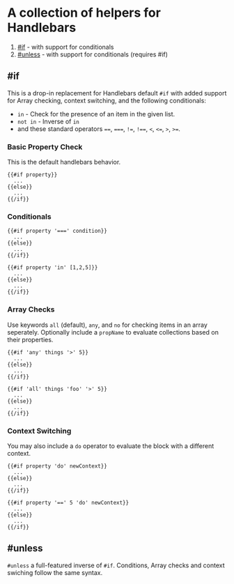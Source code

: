 A collection of helpers for Handlebars
==================

1. [#if](#if) - with support for conditionals
2. [#unless](#unless) - with support for conditionals (requires #if)


\#if
----------

This is a drop-in replacement for Handlebars default ```#if``` with added support for Array checking, context switching, and the following conditionals:
- ```in``` - Check for the presence of an item in the given list.
- ```not in``` - Inverse of ```in```
- and these standard operators ```==```, ```===```, ```!=```, ```!==```, ```<```, ```<=```, ```>```, ```>=```.

### Basic Property Check
This is the default handlebars behavior.
```
{{#if property}}
  ...
{{else}}
  ...
{{/if}}
```

### Conditionals
```
{{#if property '===' condition}}
  ...
{{else}}
  ...
{{/if}}

{{#if property 'in' [1,2,5]}}
  ...
{{else}}
  ...
{{/if}}
```

### Array Checks
Use keywords ```all``` (default), ```any```, and ```no``` for checking items in an array seperately. Optionally include a ```propName``` to evaluate collections based on their properties.
```
{{#if 'any' things '>' 5}}
  ...
{{else}}
  ...
{{/if}}

{{#if 'all' things 'foo' '>' 5}}
  ...
{{else}}
  ...
{{/if}}
```

### Context Switching
You may also include a ```do``` operator to evaluate the block with a different context.
```
{{#if property 'do' newContext}}
  ...
{{else}}
  ...
{{/if}}

{{#if property '==' 5 'do' newContext}}
  ...
{{else}}
  ...
{{/if}}
```

\#unless
----------

```#unless``` a full-featured inverse of ```#if```. Conditions, Array checks and context swiching follow the same syntax.
